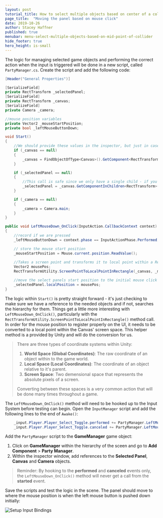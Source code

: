 ```yaml
---
layout: post
tutorial_title: How to select multiple objects based on center of a collider
page_title:  "Moving the panel based on mouse click"
date: 2019-10-26
author: Stacey Haffner
published: true
menubar: menu-select-multiple-objects-based-on-mid-point-of-collider
hide_footer: true
hero_height: is-small
---
```


The logic for managing selected game objects and performing the correct action when the input is triggered will be done in a new script, called `PartyManager.cs`. Create the script and add the following code:

```csharp
[Header("General Properties")]

[SerializeField] 
private RectTransform _selectedPanel;
[SerializeField]
private RectTransform _canvas;
[SerializeField]
private Camera _camera;

//mouse position variables
private Vector2 _mouseStartPosition;
private bool _leftMouseButtonDown;

void Start()
{
    //We should provide these values in the inspector, but just in case we'll traverse the hierarchy to find them
    if (_canvas == null)
    {
        _canvas = FindObjectOfType<Canvas>().GetComponent<RectTransform>();
    }

    if (_selectedPanel == null)
    {
        //This call is safe since we only have a single child - if you grow your UI beyond one child, this will need to be changed.
        _selectedPanel = _canvas.GetComponentInChildren<RectTransform>();
    }

    if (_camera == null)
    {
        _camera = Camera.main;
    }
}

public void LeftMouseDown_OnClick(InputAction.CallbackContext context)
{
    //record if we are pressed
    _leftMouseButtonDown = context.phase == InputActionPhase.Performed;

    // store the mouse start position
    _mouseStartPosition = Mouse.current.position.ReadValue();
        
    //Takes a screen point and transforms it to local point within a Rect Transform (in this case, the canvas)
    Vector2 mousePos;
    RectTransformUtility.ScreenPointToLocalPointInRectangle(_canvas, _mouseStartPosition, _camera_, out mousePos);

    //move the select panels start position to the initial mouse click position
    _selectedPanel.localPosition = mousePos;
}
```

The logic within `Start()` is pretty straight forward - it's just checking to make sure we have a reference to the needed objects and if not, searches the hierarchy for them. Things get a little more interesting with `LeftMouseDown_OnClick()`, particularly with the `RectTransformUtility.ScreenPointToLocalPointInRectangle()` method call. In order for the mouse position to register properly on the UI, it needs to be converted to a local point within the Canvas' screen space. This helper method is a provided by Unity and will do the conversion for us. 

> There are three types of coordinate systems within Unity:
> 
> 1. **World Space (Global Coordinates)**: The raw coordinate of an object within to the game world. 
> 2. **Local Space (Local Coordinates)**: The coordinate of an object relative to it's parent. 
> 3. **Screen Space**: Two demensional space that represents the absolute pixels of a screen. 
>
> Converting between these spaces is a very common action that will be done many times throughout a game.

The `LeftMouseDown_OnClick()` method will need to be hooked up to the Input System before testing can begin. Open the `InputManager` script and add the following lines to the end of `Awake()`:

```csharp
    _input.Player.Player_Select_Toggle.performed += PartyManager.LeftMouseDown_OnClick;
    _input.Player.Player_Select_Toggle.canceled += PartyManager.LeftMouseDown_OnClick;
```

Add the `PartyManager` script to the **GameManager** game object:

1. Click on **GameManager** within the hierarchy of the sceen and go to **Add Component** > **Party Manager**.
2. Within the inspector window, add references to the **Selected Panel**, **Canvas** and **Camera** objects.

> Reminder: By hooking to the **performed** and **canceled** events only, the `LeftMouseDown_OnClick()` method will never get a call from the **started** event.

Save the scripts and test the logic in the scene. The panel should move to where the mouse position is when the left mouse button is pushed down initially:

![Setup Input Bindings]({{page.dir}}/images/pt-3-1-mouse-move-panel-demo.gif)
